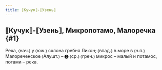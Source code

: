 ```yaml
---
title: ⟦Кучук⟧-⟦Узень⟧
---
```

## ⟦Кучук⟧-⟦Узень⟧, Микропотамо, Малоречка {#1}

Река, ⦅нач.⦆ у ⦅юж.⦆ склона гребня Ликон; ⦅впад.⦆ в море в ⦅н.п.⦆ Малореченское ⦅Алушт.⦆ – ❷ ⦅ср.⦆ ⦅греч.⦆ микрос – малый и потамос, потами – река.

